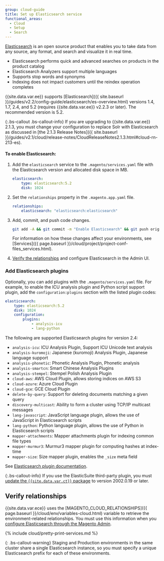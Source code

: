 ```yaml
---
group: cloud-guide
title: Set up Elasticsearch service
functional_areas:
  - Cloud
  - Setup
  - Search
---
```


[Elasticsearch](https://www.elastic.co) is an open source product that enables you to take data from any source, any format, and search and visualize it in real time.

-  Elasticsearch performs quick and advanced searches on products in the product catalog
-  Elasticsearch Analyzers support multiple languages
-  Supports stop words and synonyms
-  Indexing does not impact customers until the reindex operation completes

{{site.data.var.ee}} supports [Elasticsearch]({{ site.baseurl }}/guides/v2.2/config-guide/elasticsearch/es-overview.html) versions 1.4, 1.7, 2.4, and 5.2 (requires {{site.data.var.ee}} v2.2.3 or later). The recommended version is 5.2.

{:.bs-callout .bs-callout-info}
If you are upgrading to {{site.data.var.ee}} 2.1.3, you must change your configuration to replace Solr with Elasticsearch as discussed in [the 2.1.3 Release Notes]({{ site.baseurl }}/guides/v2.1/cloud/release-notes/CloudReleaseNotes2.1.3.html#cloud-rn-213-es).

#### To enable Elasticsearch:

1.  Add the `elasticsearch` service to the `.magento/services.yaml` file with the Elasticsearch version and allocated disk space in MB.

    ```yaml
    elasticsearch:
        type: elasticsearch:5.2
        disk: 1024
    ```

1.  Set the `relationships` property in the `.magento.app.yaml` file.

    ```yaml
    relationships:
        elasticsearch: "elasticsearch:elasticsearch"
    ```

1.  Add, commit, and push code changes.

    ```bash
    git add -A && git commit -m "Enable Elasticsearch" && git push origin <branch-name>
    ```

    For information on how these changes affect your environments, see [Services]({{ page.baseurl }}/cloud/project/project-conf-files_services.html).

1.  [Verify the relationships](#verify-relationships) and configure Elasticsearch in the Admin UI.

### Add Elasticsearch plugins

Optionally, you can add plugins with the `.magento/services.yaml` file. For example, to enable the ICU analysis plugin and Python script support plugin, add the `configuration:plugins` section with the listed plugin codes:

```yaml
elasticsearch:
    type: elasticsearch:5.2
    disk: 1024
    configuration:
        plugins:
            - analysis-icu
            - lang-python
```

The following are supported Elasticsearch plugins for version 2.4:

-  `analysis-icu`: ICU Analysis Plugin, Support ICU Unicode text analysis
-  `analysis-kuromoji`: Japanese (kuromoji) Analysis Plugin, Japanese language support
-  `analysis-phonetic`: Phonetic Analysis Plugin, Phonetic analysis
-  `analysis-smartcn`: Smart Chinese Analysis Plugins
-  `analysis-stempel`: Stempel Polish Analysis Plugin
-  `cloud-aws`: AWS Cloud Plugin, allows storing indices on AWS S3
-  `cloud-azure`: Azure Cloud Plugin
-  `cloud-gce`: GCE Cloud Plugin
-  `delete-by-query`: Support for deleting documents matching a given query
-  `discovery-multicast`: Ability to form a cluster using TCP/IP multicast messages
-  `lang-javascript`: JavaScript language plugin, allows the use of JavaScript in Elasticsearch scripts
-  `lang-python`: Python language plugin, allows the use of Python in Elasticsearch scripts
-  `mapper-attachments`: Mapper attachments plugin for indexing common file types
-  `mapper-murmur3`: Murmur3 mapper plugin for computing hashes at index-time
-  `mapper-size`: Size mapper plugin, enables the `_size` meta field

See [Elasticsearch plugin documentation](https://www.elastic.co/guide/en/elasticsearch/plugins/2.4/index.html).

{:.bs-callout-info}
If you use the ElasticSuite third-party plugin, you must [update the `{{site.data.var.ct}}` package]({{page.baseurl}}/cloud/project/ece-tools-update.html) to version 2002.0.19 or later.

## Verify relationships

{{site.data.var.ece}} uses the [MAGENTO_CLOUD_RELATIONSHIPS]({{ page.baseurl }}/cloud/env/variables-cloud.html) variable to retrieve the environment-related relationships. You must use this information when you [configure Elasticsearch through the Magento Admin]({{page.baseurl}}/config-guide/elasticsearch/configure-magento.html).

{% include cloud/pretty-print-services.md %}

{: .bs-callout-warning}
Staging and Production environments in the same cluster share a single Elasticsearch instance, so you must specify a unique Elasticsearch prefix for each of these environments.